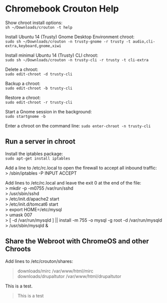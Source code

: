 Chromebook Crouton Help
=======================
Show chroot install options:	
`sh ~/Downloads/crouton -t help`

Install Ubuntu 14 (Trusty) Gnome Desktop Environment chroot:	
`sudo sh ~/Downloads/crouton -n trusty-gnome -r trusty -t audio,cli-extra,keyboard,gnome,xiwi` 

Install minimal Ubuntu 14 (Trusty) CLI chroot:	
`sudo sh ~/Downloads/crouton -n trusty-cli -r trusty -t cli-extra`

Delete a chroot: 	
`sudo edit-chroot -d trusty-cli`

Backup a chroot:	
`sudo edit-chroot -b trusty-cli` 

Restore a chroot:	
`sudo edit-chroot -r trusty-cli`

Start a Gnome session in the background:	
`sudo startgnome -b`

Enter a chroot on the command line:	
`sudo enter-chroot -n trusty-cli`

Run a server in chroot
---
Install the iptables package:  
`sudo apt-get install iptables`

Add a line to /etc/rc.local to open the firewall to accept all inbound traffic:  
	> /sbin/iptables -P INPUT ACCEPT

Add lines to /etc/rc.local and leave the exit 0 at the end of the file:  
	> mkdir -p -m0755 /var/run/sshd  
	> /usr/sbin/sshd  
	> /etc/init.d/apache2 start  
	> /etc/init.d/tomcat6 start  
	> export HOME=/etc/mysql  
	> umask 007  
	> [ -d /var/run/mysqld ] || install -m 755 -o mysql -g root -d /var/run/mysqld  
	> /usr/sbin/mysqld &  
  
Share the Webroot with ChromeOS and other Chroots  
---  
Add lines to /etc/crouton/shares:  
> downloads/mirc /var/www/html/mirc  
> downloads/drupaltutor /var/www/html/drupaltutor  
  
This is a test.
> This is a test  




  

